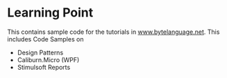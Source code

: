 # Learning Point

This contains sample code for the tutorials in www.bytelanguage.net.  This includes Code Samples on

* Design Patterns
* Caliburn.Micro (WPF)
* Stimulsoft Reports
